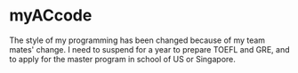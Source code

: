 # myACcode
The style of my programming has been changed because of my team mates' change.
I need to suspend for a year to prepare TOEFL and GRE, and to apply for the master program in school of US or Singapore. 
